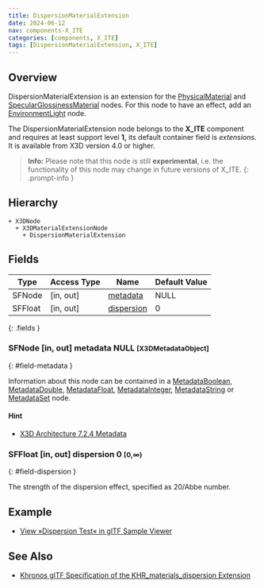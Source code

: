 ```yaml
---
title: DispersionMaterialExtension
date: 2024-06-12
nav: components-X_ITE
categories: [components, X_ITE]
tags: [DispersionMaterialExtension, X_ITE]
---
```

<style>
.post h3 {
   word-spacing: 0.2em;
}
</style>

## Overview

DispersionMaterialExtension is an extension for the [PhysicalMaterial](../../shape/physicalmaterial/) and [SpecularGlossinessMaterial](../specularglossinessmaterial/) nodes. For this node to have an effect, add an [EnvironmentLight](../../lighting/environmentlight) node.

The DispersionMaterialExtension node belongs to the **X_ITE** component and requires at least support level **1,** its default container field is *extensions.* It is available from X3D version 4.0 or higher.

>**Info:** Please note that this node is still **experimental**, i.e. the functionality of this node may change in future versions of X_ITE.
{: .prompt-info }

## Hierarchy

```
+ X3DNode
  + X3DMaterialExtensionNode
    + DispersionMaterialExtension
```

## Fields

| Type | Access Type | Name | Default Value |
| ---- | ----------- | ---- | ------------- |
| SFNode | [in, out] | [metadata](#field-metadata) | NULL  |
| SFFloat | [in, out] | [dispersion](#field-dispersion) | 0  |
{: .fields }

### SFNode [in, out] **metadata** NULL <small>[X3DMetadataObject]</small>
{: #field-metadata }

Information about this node can be contained in a [MetadataBoolean](/x_ite/components/core/metadataboolean/), [MetadataDouble](/x_ite/components/core/metadatadouble/), [MetadataFloat](/x_ite/components/core/metadatafloat/), [MetadataInteger](/x_ite/components/core/metadatainteger/), [MetadataString](/x_ite/components/core/metadatastring/) or [MetadataSet](/x_ite/components/core/metadataset/) node.

#### Hint

- [X3D Architecture 7.2.4 Metadata](https://www.web3d.org/specifications/X3Dv4/ISO-IEC19775-1v4-IS/Part01/components/core.html#Metadata)

### SFFloat [in, out] **dispersion** 0 <small>[0,∞)</small>
{: #field-dispersion }

The strength of the dispersion effect, specified as 20/Abbe number.

## Example

- [View »Dispersion Test« in glTF Sample Viewer](/x_ite/laboratory/gltf-sample-viewer/?url=DispersionTest)

## See Also

- [Khronos glTF Specification of the KHR_materials_dispersion Extension](https://github.com/KhronosGroup/glTF/tree/main/extensions/2.0/Khronos/KHR_materials_dispersion)
